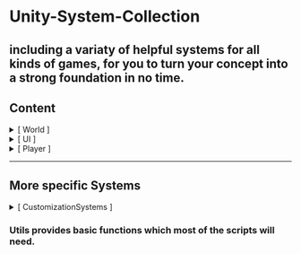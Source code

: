 # Unity-System-Collection
## including a variaty of helpful systems for all kinds of games, for you to turn your concept into a strong foundation in no time.

## Content
<details>
<summary> [ World ] </summary>
- Grid-System
</details>

<details>
<summary> [ UI ] </summary>
- UIWindowManager
- UIElements (customizable UI-Elements providing basic UI-functions and room for modification)
</details>

<details>
<summary> [ Player ] </summary>
- FPS-Player-Movement
</details>

---

## More specific Systems

<details>
<summary> [ CustomizationSystems ] </summary>
- WeaponCustomization
</details>

### Utils provides basic functions which most of the scripts will need.
